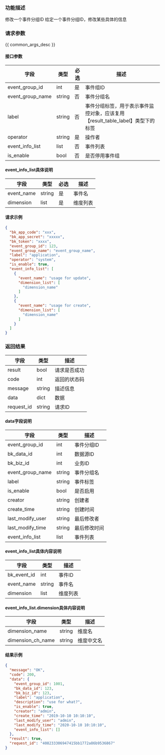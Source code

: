 ### 功能描述

修改一个事件分组ID
给定一个事件分组ID，修改某些具体的信息

### 请求参数

{{ common_args_desc }}

#### 接口参数

| 字段               | 类型     | 必选 | 描述                                               |
|------------------|--------|----|--------------------------------------------------|
| event_group_id   | int    | 是  | 事件组ID                                            |
| event_group_name | string | 否  | 事件分组名                                            |
| label            | string | 否  | 事件分组标签，用于表示事件监控对象，应该复用【result_table_label】类型下的标签 |
| operator         | string | 是  | 操作者                                              |
| event_info_list  | list   | 否  | 事件列表                                             |
| is_enable        | bool   | 否  | 是否停用事件组                                          |

#### event_info_list具体说明

| 字段         | 类型     | 必选 | 描述   |
|------------|--------|----|------|
| event_name | string | 是  | 事件名  |
| dimension  | list   | 是  | 维度列表 |

#### 请求示例

```json
{
  "bk_app_code": "xxx",
  "bk_app_secret": "xxxxx",
  "bk_token": "xxxx",
  "event_group_id": 123,
  "event_group_name": "event_group_name",
  "label": "application",
  "operator": "system",
  "is_enable": true,
  "event_info_list": [
    {
      "event_name": "usage for update",
      "dimension_list": [
        "dimension_name"
      ]
    },
    {
      "event_name": "usage for create",
      "dimension_list": [
        "dimension_name"
      ]
    }
  ]
}
```

### 返回结果

| 字段         | 类型     | 描述     |
|------------|--------|--------|
| result     | bool   | 请求是否成功 |
| code       | int    | 返回的状态码 |
| message    | string | 描述信息   |
| data       | dict   | 数据     |
| request_id | string | 请求ID   |

#### data字段说明

| 字段               | 类型     | 描述     |
|------------------|--------|--------|
| event_group_id   | int    | 事件分组ID |
| bk_data_id       | int    | 数据源ID  |
| bk_biz_id        | int    | 业务ID   |
| event_group_name | string | 事件分组名  |
| label            | string | 事件标签   |
| is_enable        | bool   | 是否启用   |
| creator          | string | 创建者    |
| create_time      | string | 创建时间   |
| last_modify_user | string | 最后修改者  |
| last_modify_time | string | 最后修改时间 |
| event_info_list  | list   | 事件列表   |

#### event_info_list具体内容说明

| 字段          | 类型     | 描述   |
|-------------|--------|------|
| bk_event_id | int    | 事件ID |
| event_name  | string | 事件名  |
| dimension   | list   | 维度列表 |

#### event_info_list.dimension具体内容说明

| 字段                | 类型     | 描述    |
|-------------------|--------|-------|
| dimension_name    | string | 维度名   |
| dimension_ch_name | string | 维度中文名 |

#### 结果示例

```json
{
  "message": "OK",
  "code": 200,
  "data": {
    "event_group_id": 1001,
    "bk_data_id": 123,
    "bk_biz_id": 123,
    "label": "application",
    "description": "use for what?",
    "is_enable": true,
    "creator": "admin",
    "create_time": "2019-10-10 10:10:10",
    "last_modify_user": "admin",
    "last_modify_time": "2020-10-10 10:10:10",
    "event_info_list": []
  },
  "result": true,
  "request_id": "408233306947415bb1772a86b9536867"
}
```
